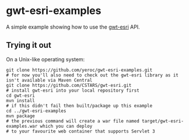 gwt-esri-examples
=================
A simple example showing how to use the [gwt-esri](https://github.com/CSTARS/gwt-esri) API.

## Trying it out
On a Unix-like operating system:
```
git clone https://github.com/yeroc/gwt-esri-examples.git
# for now you'll also need to check out the gwt-esri library as it isn't available via Maven Central
git clone https://github.com/CSTARS/gwt-esri.git
# install gwt-esri into your local repository first
cd gwt-esri
mvn install
# if this didn't fail then built/package up this example
cd ../gwt-esri-examples
mvn package
# the previous command will create a war file named target/gwt-esri-examples.war which you can deploy 
# to your favourite web container that supports Servlet 3

